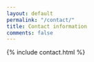 ```yaml
---
layout: default
permalink: "/contact/"
title: Contact information 
comments: false
---
```


{% include contact.html %}